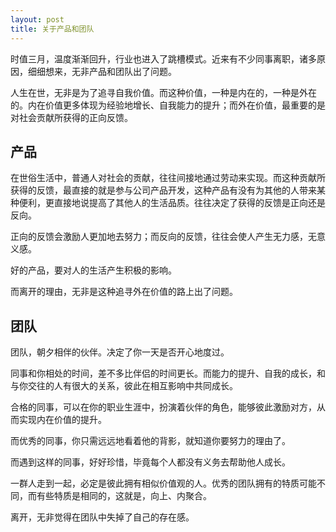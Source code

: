 ```yaml
---
layout: post
title: 关于产品和团队
---
```


时值三月，温度渐渐回升，行业也进入了跳槽模式。近来有不少同事离职，诸多原因，细细想来，无非产品和团队出了问题。

人生在世，无非是为了追寻自我价值。而这种价值，一种是内在的，一种是外在的。内在价值更多体现为经验地增长、自我能力的提升；而外在价值，最重要的是对社会贡献所获得的正向反馈。

## 产品

在世俗生活中，普通人对社会的贡献，往往间接地通过劳动来实现。而这种贡献所获得的反馈，最直接的就是参与公司产品开发，这种产品有没有为其他的人带来某种便利，更直接地说提高了其他人的生活品质。往往决定了获得的反馈是正向还是反向。

正向的反馈会激励人更加地去努力；而反向的反馈，往往会使人产生无力感，无意义感。

好的产品，要对人的生活产生积极的影响。

而离开的理由，无非是这种追寻外在价值的路上出了问题。

## 团队

团队，朝夕相伴的伙伴。决定了你一天是否开心地度过。

同事和你相处的时间，差不多比伴侣的时间更长。而能力的提升、自我的成长，和与你交往的人有很大的关系，彼此在相互影响中共同成长。

合格的同事，可以在你的职业生涯中，扮演着伙伴的角色，能够彼此激励对方，从而实现内在价值的提升。

而优秀的同事，你只需远远地看着他的背影，就知道你要努力的理由了。

而遇到这样的同事，好好珍惜，毕竟每个人都没有义务去帮助他人成长。

一群人走到一起，必定是彼此拥有相似价值观的人。优秀的团队拥有的特质可能不同，而有些特质是相同的，这就是，向上、内聚合。

离开，无非觉得在团队中失掉了自己的存在感。


